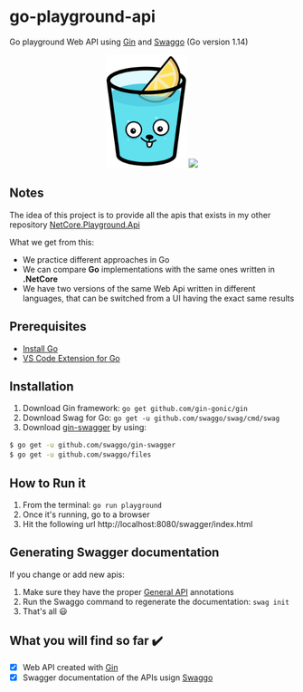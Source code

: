 # go-playground-api
Go playground Web API using [Gin](https://github.com/gin-gonic/gin) and [Swaggo](https://github.com/swaggo/gin-swagger) (Go version 1.14)

<p align="center">
  <img height="200" src="https://raw.githubusercontent.com/gin-gonic/logo/master/color.png">
  <img height="200" src="https://avatars0.githubusercontent.com/u/29616670?s=400&v=4">
</p>

## Notes
The idea of this project is to provide all the apis that exists in my other repository [NetCore.Playground.Api](https://github.com/joacod/NetCore.Playground.Api)

What we get from this:
- We practice different approaches in Go
- We can compare **Go** implementations with the same ones written in **.NetCore**
- We have two versions of the same Web Api written in different languages, that can be switched from a UI having the exact same results

## Prerequisites
- [Install Go](https://golang.org/)
- [VS Code Extension for Go](https://github.com/microsoft/vscode-go)

## Installation
1. Download Gin framework: `go get github.com/gin-gonic/gin`
2. Download Swag for Go: `go get -u github.com/swaggo/swag/cmd/swag`
3. Download [gin-swagger](https://github.com/swaggo/gin-swagger) by using:
```sh
$ go get -u github.com/swaggo/gin-swagger
$ go get -u github.com/swaggo/files
```

## How to Run it
1. From the terminal: `go run playground`
2. Once it's running, go to a browser
3. Hit the following url http://localhost:8080/swagger/index.html

## Generating Swagger documentation
If you change or add new apis:
1. Make sure they have the proper [General API](https://github.com/swaggo/swag/blob/master/README.md#general-api-info) annotations
2. Run the Swaggo command to regenerate the documentation: `swag init`
3. That's all :smiley:

## What you will find so far :heavy_check_mark:
- [x] Web API created with [Gin](https://github.com/gin-gonic/gin)
- [x] Swagger documentation of the APIs usign [Swaggo](https://github.com/swaggo/gin-swagger)

